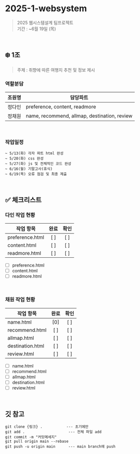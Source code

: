 # 2025-1-websystem
>2025 웹시스템설계 팀프로젝트<br>
>기간 : ~6월 19일 (목)<br>
<br>

## ❄️ 1조
> 주제 : 취향에 따른 여행지 추천 및 정보 제시<br>

### 역할분담
| 조원명 | 담당파트 |
| ------------ | -------------------------- |
| 정다인 | preference, content, readmore |
| 정채원 | name, recommend, allmap, destination, review |
<br>

### 작업일정
```
~ 5/13(화) 각자 파트 html 완성
~ 5/20(화) css 완성
~ 5/27(화) js 및 전체적인 코드 완성
~ 6/16(월) 기말고사(휴식)
~ 6/19(목) 오류 점검 및 최종 제출
```
<br>

## ✅ 체크리스트
### 다인 작업 현황
| 작업 항목           | 완료 | 확인 |
| ------------------ | :----------: | :----------: |
| preference.html    | [ ]       | [ ]          |
| content.html       | [ ]          | [ ]          |
| readmore.html      | [ ]          | [ ]          |
- [ ] preference.html
- [ ] content.html 
- [ ] readmore.html

<br>


### 채원 작업 현황
| 작업 항목           | 완료 | 확인 |
| ------------------ | :----------: | :----------: |
| name.html          | [0]          | [ ]          |
| recommend.html     | [ ]          | [ ]          |
| allmap.html        | [ ]          | [ ]          |
| destination.html   | [ ]          | [ ]          |
| review.html        | [ ]          | [ ]          |
- [ ] name.html
- [ ] recommend.html 
- [ ] allmap.html
- [ ] destination.html
- [ ] review.html

<br>

## 깃 참고
```
git clone {링크} .           --- 초기에만
git add .                    --- 전체 파일 add
git commit -m "커밋메세지"
git pull origin main --rebase
git push -u origin main      --- main branch에 push
```
